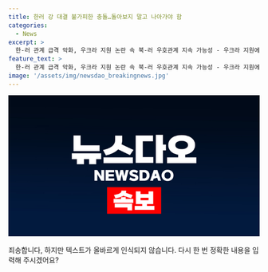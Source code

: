 ```yaml
---
title: 한러 강 대결 불가피한 충돌…돌아보지 말고 나아가야 함
categories:
  - News
excerpt: >
  한-러 관계 급격 악화, 우크라 지원 논란 속 북-러 우호관계 지속 가능성 - 우크라 지원에 대한 한국과 러시아의 입장 차이가 두드러지면서 관계 악화 우려가 나오고 있습니다. 이에도 북-러 간의 우호관계는 지속될 가능성이 큰데, 러시아의 유라시아 전략이 이를 지탱할 것으로 분석됩니다. 한-러 관계의 회복은 어려울 것으로 예상되며, 러시아의 강경책에 따라 한-미-일 안보 협력이 강화될 수도 있습니다.
feature_text: >
  한-러 관계 급격 악화, 우크라 지원 논란 속 북-러 우호관계 지속 가능성 - 우크라 지원에 대한 한국과 러시아의 입장 차이가 두드러지면서 관계 악화 우려가 나오고 있습니다. 이에도 북-러 간의 우호관계는 지속될 가능성이 큰데, 러시아의 유라시아 전략이 이를 지탱할 것으로 분석됩니다. 한-러 관계의 회복은 어려울 것으로 예상되며, 러시아의 강경책에 따라 한-미-일 안보 협력이 강화될 수도 있습니다.
image: '/assets/img/newsdao_breakingnews.jpg'
---
```


<p><img src="/assets/img/newsdao_breakingnews.jpg" alt="implanttips 속보" /></p>

<p>죄송합니다, 하지만 텍스트가 올바르게 인식되지 않습니다. 다시 한 번 정확한 내용을 입력해 주시겠어요?</p>

